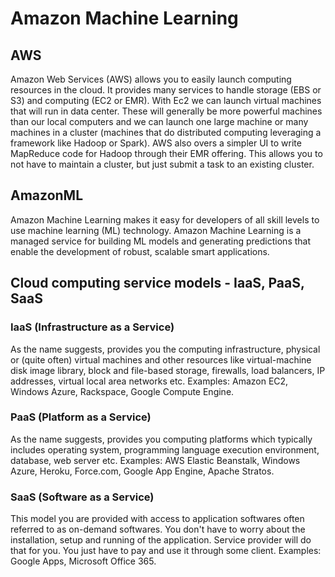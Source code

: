 
# Amazon Machine Learning

## AWS
Amazon Web Services (AWS) allows you to easily launch computing resources in the cloud. 
It provides many services to handle storage (EBS or S3) and computing (EC2 or EMR). 
With Ec2 we can launch virtual machines that will run in data center. These will generally be more powerful
machines than our local computers and we can launch one large machine or many machines in a cluster 
(machines that do distributed computing leveraging a framework like Hadoop or Spark). 
AWS also overs a simpler UI to write MapReduce code for Hadoop through their EMR offering. 
This allows you to not have to maintain a cluster, but just submit a task to an existing cluster.

## AmazonML

Amazon Machine Learning makes it easy for developers of all skill levels to use machine learning (ML) technology.
Amazon Machine Learning is a managed service for building ML models and generating predictions that enable
the development of robust, scalable smart applications.

## Cloud computing service models - IaaS, PaaS, SaaS

### IaaS (Infrastructure as a Service)
As the name suggests, provides you the computing infrastructure,
physical or (quite often) virtual machines and other resources like virtual-machine disk image library,
block and file-based storage, firewalls, load balancers, IP addresses, virtual local area networks etc. 
Examples: Amazon EC2, Windows Azure, Rackspace, Google Compute Engine.

### PaaS (Platform as a Service)
As the name suggests, provides you computing platforms which typically includes operating system,
programming language execution environment, database, web server etc. Examples: AWS Elastic Beanstalk,
Windows Azure, Heroku, Force.com, Google App Engine, Apache Stratos.

### SaaS (Software as a Service) 
This model you are provided with access to application softwares often referred to as on-demand softwares.
You don't have to worry about the installation, setup and running of the application. 
Service provider will do that for you. You just have to pay and use it through some client.
Examples: Google Apps, Microsoft Office 365.







